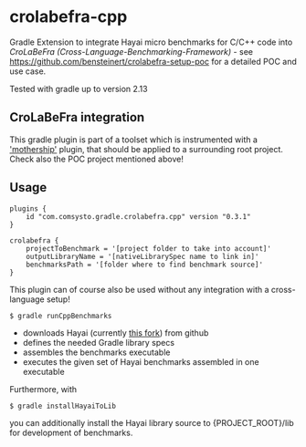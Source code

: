 # crolabefra-cpp
Gradle Extension to integrate Hayai micro benchmarks for C/C++ code into  _CroLaBeFra (Cross-Language-Benchmarking-Framework)_ - see https://github.com/bensteinert/crolabefra-setup-poc for a detailed POC and use case.

Tested with gradle up to version 2.13

## CroLaBeFra integration
This gradle plugin is part of a toolset which is instrumented with a ['mothership'](https://github.com/comsysto/crolabefra-mothership) plugin, that should be applied to a surrounding root project. Check also the POC project mentioned above!

## Usage

    plugins {
        id "com.comsysto.gradle.crolabefra.cpp" version "0.3.1"
    }
       
    crolabefra {
        projectToBenchmark = '[project folder to take into account]'
        outputLibraryName = '[nativeLibrarySpec name to link in]'
        benchmarksPath = '[folder where to find benchmark source]'
    }
    
This plugin can of course also be used without any integration with a cross-language setup!

    $ gradle runCppBenchmarks
    
 - downloads Hayai (currently [this fork](https://github.com/bensteinert/hayai/tree/crolabefra-cpp-0.2)) from github
 - defines the needed Gradle library specs
 - assembles the benchmarks executable
 - executes the given set of Hayai benchmarks assembled in one executable
 
Furthermore, with 
    
    $ gradle installHayaiToLib 

you can additionally install the Hayai library source to {PROJECT_ROOT}/lib for development of benchmarks.
